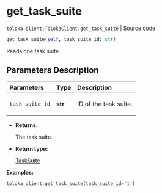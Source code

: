 # get_task_suite
`toloka.client.TolokaClient.get_task_suite` | [Source code](https://github.com/Toloka/toloka-kit/blob/v1.1.4/src/client/__init__.py#L2638)

```python
get_task_suite(self, task_suite_id: str)
```

Reads one task suite.

## Parameters Description

| Parameters | Type | Description |
| :----------| :----| :-----------|
`task_suite_id`|**str**|<p>ID of the task suite.</p>

* **Returns:**

  The task suite.

* **Return type:**

  [TaskSuite](toloka.client.task_suite.TaskSuite.md)

**Examples:**


```python
toloka_client.get_task_suite(task_suite_id='1')
```
